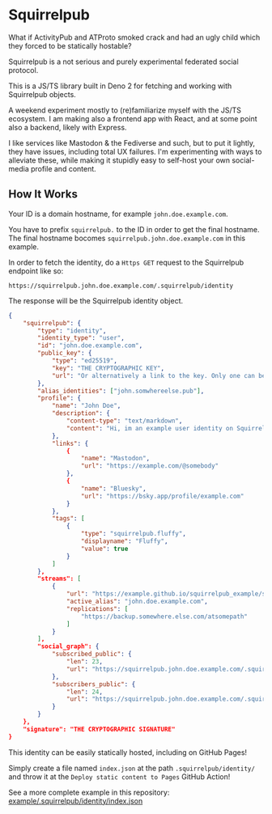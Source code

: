 
# Squirrelpub

What if ActivityPub and ATProto smoked crack and had an ugly child which they forced to be statically hostable? 

Squirrelpub is a not serious and purely experimental federated social protocol.

This is a JS/TS library built in Deno 2 for fetching and working with Squirrelpub objects.

A weekend experiment mostly to (re)familiarize myself with the JS/TS ecosystem. I am making also a frontend app with React, and at some point also a backend, likely with Express.

I like services like Mastodon & the Fediverse and such, but to put it lightly, they have issues, including total UX failures. I'm experimenting with ways to alleviate these, while making it stupidly easy to self-host your own social-media profile and content.

## How It Works
Your ID is a domain hostname, for example `john.doe.example.com`.

You have to prefix `squirrelpub.` to the ID in order to get the final hostname.\
The final hostname bocomes `squirrelpub.john.doe.example.com` in this example.

In order to fetch the identity, do a `Https GET` request to the Squirrelpub endpoint like so:
```
https://squirrelpub.john.doe.example.com/.squirrelpub/identity
```
The response will be the Squirrelpub identity object.
``` json
{
	"squirrelpub": {
		"type": "identity",
		"identity_type": "user",
		"id": "john.doe.example.com",
		"public_key": {
			"type": "ed25519",
			"key": "THE CRYPTOGRAPHIC KEY",
			"url": "Or alternatively a link to the key. Only one can be present."
		},
		"alias_identities": ["john.somwhereelse.pub"],
		"profile": {
			"name": "John Doe",
			"description": {
				"content-type": "text/markdown",
				"content": "Hi, im an example user identity on Squirrelpub!"
			},
			"links": {
				{
					"name": "Mastodon",
					"url": "https://example.com/@somebody"
				},
				{
					"name": "Bluesky",
					"url": "https://bsky.app/profile/example.com"
				}
			},
			"tags": [
				{
					"type": "squirrelpub.fluffy",
					"displayname": "Fluffy",
					"value": true
				}
			]
		},
		"streams": [
			{
				"url": "https://example.github.io/squirrelpub_example/streams/test",
				"active_alias": "john.doe.example.com",
				"replications": [
					"https://backup.somewhere.else.com/atsomepath"
				]
			}
		],
		"social_graph": {
			"subscribed_public": {
				"len": 23,
				"url": "https://squirrelpub.john.doe.example.com/.squirrelpub/subscribed"
			},
			"subscribers_public": {
				"len": 24,
				"url": "https://squirrelpub.john.doe.example.com/.squirrelpub/subscribers"
			}
		}
	},
	"signature": "THE CRYPTOGRAPHIC SIGNATURE"
}
```

This identity can be easily statically hosted, including on GitHub Pages!

Simply create a file named `index.json` at the path `.squirrelpub/identity/` and throw it at the `Deploy static content to Pages` GitHub Action!

See a more complete example in this repository: [example/.squirrelpub/identity/index.json](./example/.squirrelpub/identity/index.json)


